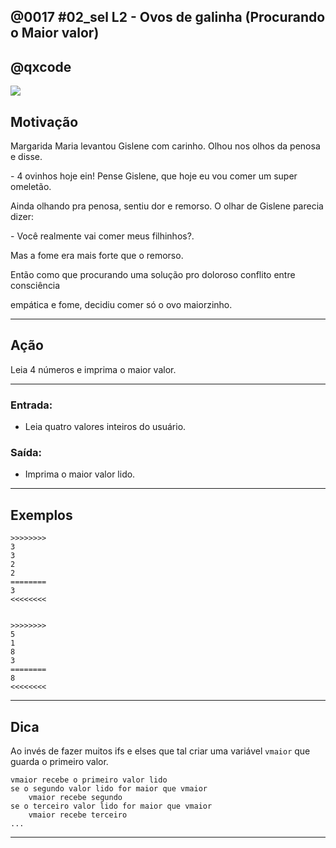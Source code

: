 ## @0017 #02_sel L2 - Ovos de galinha (Procurando o Maior valor)
## @qxcode

![](capa.jpg)

## Motivação

Margarida Maria levantou Gislene com carinho. Olhou nos olhos da penosa e disse.

\- 4 ovinhos hoje ein! Pense Gislene, que hoje eu vou comer um super omeletão.

Ainda olhando pra penosa, sentiu dor e remorso. O olhar de Gislene parecia dizer:

\- Você realmente vai comer meus filhinhos?.

Mas a fome era mais forte que o remorso.

Então como que procurando uma solução pro doloroso conflito entre consciência

empática e fome, decidiu comer só o ovo maiorzinho.

---

## Ação

Leia 4 números e imprima o maior valor.

---
### Entrada:

* Leia quatro valores inteiros do usuário.

### Saída:

* Imprima o maior valor lido.

---

## Exemplos

```
>>>>>>>>
3
3
2
2
========
3
<<<<<<<<


>>>>>>>>
5
1
8
3
========
8
<<<<<<<<
```

---

<!--- 
>>>>>>>>

5
9
15
26
========
26
<<<<<<<<


>>>>>>>>

14
65
84
23
========
84
<<<<<<<<


>>>>>>>>

9
8
3
2
========
9
<<<<<<<<


>>>>>>>>

1
1
1
1
========
1
<<<<<<<<

--->

## Dica

Ao invés de fazer muitos ifs e elses que tal criar uma variável `vmaior` que guarda o primeiro valor.

```
vmaior recebe o primeiro valor lido
se o segundo valor lido for maior que vmaior
    vmaior recebe segundo
se o terceiro valor lido for maior que vmaior
    vmaior recebe terceiro
...

```
---